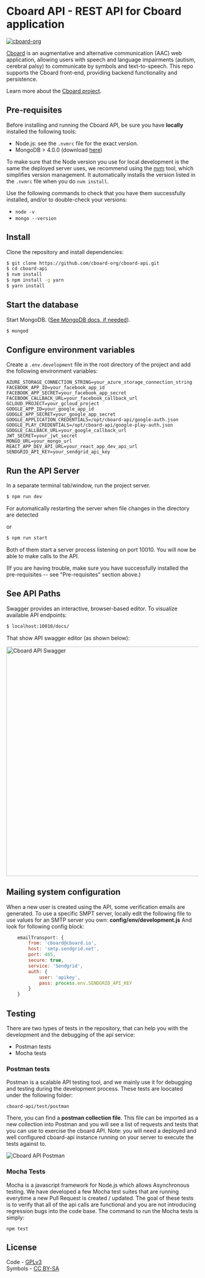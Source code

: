 # Cboard API - REST API for Cboard application

[![cboard-org](https://circleci.com/gh/cboard-org/cboard-api.svg?style=shield)](https://app.circleci.com/pipelines/github/cboard-org/cboard-api)

[Cboard](https://app.cboard.io/) is an augmentative and alternative communication (AAC) web application, allowing users with speech and language impairments (autism, cerebral palsy) to communicate by symbols and text-to-speech. This repo supports the Cboard front-end, providing backend functionality and persistence.

Learn more about the [Cboard project](https://github.com/cboard-org/cboard).

## Pre-requisites

Before installing and running the Cboard API, be sure you have **locally** installed the following tools:

- Node.js: see the `.nvmrc` file for the exact version.
- MongoDB > 4.0.0 (download [here](https://docs.mongodb.com/manual/installation/))

To make sure that the Node version you use for local development is the same the deployed server uses, we recommend using the [nvm](https://github.com/nvm-sh/nvm) tool, which simplifies version management.
It automatically installs the version listed in the `.nvmrc` file when you do `nvm install`.

Use the following commands to check that you have them successfully installed, and/or to double-check your versions:

- `node -v`
- `mongo --version`

## Install

Clone the repository and install dependencies:

```bash
$ git clone https://github.com/cboard-org/cboard-api.git
$ cd cboard-api
$ nvm install
$ npm install -g yarn
$ yarn install
```

## Start the database

Start MongoDB. ([See MongoDB docs, if needed](https://docs.mongodb.com/manual/tutorial/manage-mongodb-processes/)).

```bash
$ mongod
```

## Configure environment variables

Create a `.env.development` file in the root directory of the project and add the following environment variables:

```env
AZURE_STORAGE_CONNECTION_STRING=your_azure_storage_connection_string
FACEBOOK_APP_ID=your_facebook_app_id
FACEBOOK_APP_SECRET=your_facebook_app_secret
FACEBOOK_CALLBACK_URL=your_facebook_callback_url
GCLOUD_PROJECT=your_gcloud_project
GOOGLE_APP_ID=your_google_app_id
GOOGLE_APP_SECRET=your_google_app_secret
GOOGLE_APPLICATION_CREDENTIALS=/opt/cboard-api/google-auth.json
GOOGLE_PLAY_CREDENTIALS=/opt/cboard-api/google-play-auth.json
GOOGLE_CALLBACK_URL=your_google_callback_url
JWT_SECRET=your_jwt_secret
MONGO_URL=your_mongo_url
REACT_APP_DEV_API_URL=your_react_app_dev_api_url
SENDGRID_API_KEY=your_sendgrid_api_key
```

## Run the API Server

In a separate terminal tab/window, run the project server.

```bash
$ npm run dev
```

For automatically restarting the server when file changes in the directory are detected

or

```bash
$ npm run start
```

Both of them start a server process listening on port 10010. You will now be able to make calls to the API.

(If you are having trouble, make sure you have successfully installed the pre-requisites -- see "Pre-requisites" section above.)

## See API Paths

Swagger provides an interactive, browser-based editor. To visualize available API endpoints:

```bash
$ localhost:10010/docs/
```

That show API swagger editor (as shown below):

<img src='https://i.imgur.com/pt0eJVQ.png' width='600' alt='Cboard API Swagger'>

## Mailing system configuration

When a new user is created using the API, some verification emails are generated. To use a specific SMPT server, locally edit the following file to use values for an SMTP server you own:
**config/env/development.js**
And look for following config block:

```javascript
    emailTransport: {
        from: 'cboard@cboard.io',
        host: 'smtp.sendgrid.net',
        port: 465,
        secure: true,
        service: 'Sendgrid',
        auth: {
            user: 'apikey',
            pass: process.env.SENDGRID_API_KEY
        }
    }
```

## Testing

There are two types of tests in the repository, that can help you with the development and the debugging of the api service:

- Postman tests
- Mocha tests

### Postman tests

Postman is a scalable API testing tool, and we mainly use it for debugging and testing during the development process. These tests are loocated under the following folder:

```
cboard-api/test/postman
```

There, you can find a **postman collection file**. This file can be imported as a new collection into Postman and you will see a list of requests and tests that you can use to exercise the cboard API.
Note: you will need a deployed and well configured cboard-api instance running on your server to execute the tests against to.

![Cboard API Postman](public/images/postman.png)

### Mocha Tests

Mocha is a javascript framework for Node.js which allows Asynchronous testing. We have developed a few Mocha test suites that are running everytime a new Pull Request is created / updated.
The goal of these tests is to verify that all of the api calls are functional and you are not introducing regression bugs into the code base.
The command to run the Mocha tests is simply:

```
npm test
```

## License

Code - [GPLv3](https://github.com/shayc/cboard/blob/master/LICENSE)  
Symbols - [CC BY-SA](https://creativecommons.org/licenses/by-sa/2.0/uk/)
